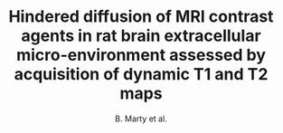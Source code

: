 ---
cat: ciel
subcat: midas
bestof: false
author: B. Marty et al.
title: Hindered diffusion of MRI contrast agents in rat brain extracellular micro-environment assessed by acquisition of dynamic T1 and T2 maps
journal: Contrast Media \& Molecular Imaging
year: 2013
type: article
doi: 10.1002/cmmi.1489
---